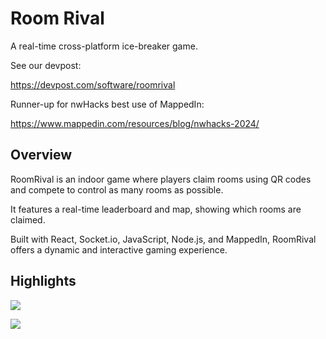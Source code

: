 
# Room Rival
A real-time cross-platform ice-breaker game.

See our devpost:

https://devpost.com/software/roomrival

Runner-up for nwHacks best use of MappedIn: 

https://www.mappedin.com/resources/blog/nwhacks-2024/

## Overview
RoomRival is an indoor game where players claim rooms using QR codes and compete to control as many rooms as possible. 

It features a real-time leaderboard and map, showing which rooms are claimed. 

Built with React, Socket.io, JavaScript, Node.js, and MappedIn, RoomRival offers a dynamic and interactive gaming experience.


## Highlights

![](https://d112y698adiu2z.cloudfront.net/photos/production/software_photos/002/732/172/datas/gallery.jpg)

![](https://d112y698adiu2z.cloudfront.net/photos/production/software_photos/002/732/260/datas/gallery.jpg)

